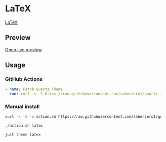 # LaTeX

[LaTeX](https://phooey.foo)

## Preview

[Open live preview](https://quartz-themes.github.io/latex/)

## Usage

### GitHub Actions

```yaml
- name: Fetch Quartz Theme
  run: curl -s -S https://raw.githubusercontent.com/saberzero1/quartz-themes/master/action.sh | bash -s -- latex
```

### Manual install

```bash
curl -s -S -o action.sh https://raw.githubusercontent.com/saberzero1/quartz-themes/master/action.sh

./action.sh latex
```

```bash
just theme latex
```
